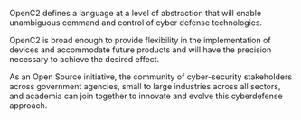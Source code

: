 OpenC2 defines a language at a level of abstraction that will enable unambiguous command and control of cyber defense technologies. 

OpenC2 is broad enough to provide flexibility in the implementation of devices and accommodate future products and will have the precision necessary to achieve the desired effect.

As an Open Source initiative, the community of cyber-security stakeholders across government agencies, small to large industries across all sectors, and academia can join together to innovate and evolve this cyberdefense approach.